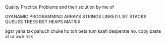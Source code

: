 Quality Practice Problems and their solution by me of

 DYANAMIC PROGRAMMING
 ARRAYS
 STRINGS
 LINKED LIST 
 STACKS
 QUEUES
 TREES
 BST
 HEAPS
 MATRIX
 
 agar yaha tak pahuch chuke ho toh beta tum kaafi desperate ho. copy paste at ur own risk
